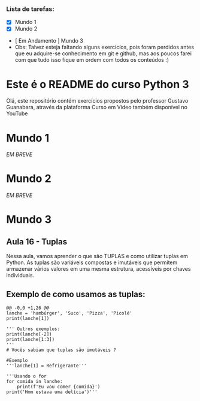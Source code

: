 ### Lista de tarefas:
- [x] Mundo 1
- [x] Mundo 2  
- [ Em Andamento ] Mundo 3
- Obs: Talvez esteja faltando alguns exercicíos, pois foram perdidos antes que eu 
adquire-se conhecimento em git e github,
mas aos poucos farei com que tudo isso fique em ordem com todos os conteúdos :)


# Este é o README do curso Python 3 
   Olá, este repositório contém exercícios propostos pelo professor Gustavo Guanabara, através da plataforma Curso em Vídeo 
também disponível no YouTube

# Mundo 1 
*EM BREVE*

# Mundo 2
*EM BREVE*

# Mundo 3 
## Aula 16 - Tuplas 
Nessa aula, vamos aprender o que são TUPLAS e como utilizar tuplas em Python. As tuplas são variáveis compostas e imutáveis que permitem armazenar vários valores em uma mesma estrutura, acessíveis por chaves individuais.

## Exemplo de como usamos as tuplas:
```
@@ -0,0 +1,26 @@
lanche = 'hambúrger', 'Suco', 'Pizza', 'Picolé'
print(lanche[1])

''' Outros exemplos: 
print(lanche[-2])
print(lanche[1:3])
'''
# Vocês sabiam que tuplas são imutáveis ?

#Exemplo
'''lanche[1] = Refrigerante'''

'''Usando o for 
for comida in lanche:
    print(f'Eu vou comer {comida}')
print('Hmm estava uma delícia')'''

